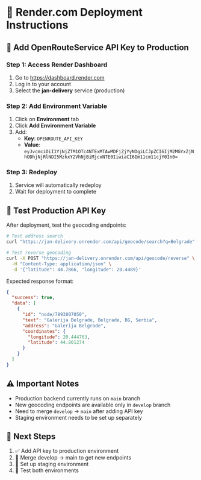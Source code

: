 # 🚀 Render.com Deployment Instructions

## 🔑 Add OpenRouteService API Key to Production

### Step 1: Access Render Dashboard
1. Go to https://dashboard.render.com
2. Log in to your account
3. Select the **jan-delivery** service (production)

### Step 2: Add Environment Variable
1. Click on **Environment** tab
2. Click **Add Environment Variable**
3. Add:
   - **Key**: `OPENROUTE_API_KEY`
   - **Value**: `eyJvcmciOiI1YjNjZTM1OTc4NTExMTAwMDFjZjYyNDgiLCJpZCI6IjM2MGYxZjNhODhjNjRlNDI5MzkxY2VhNjBiMjcxNTE0IiwiaCI6Im11cm11cjY0In0=`

### Step 3: Redeploy
1. Service will automatically redeploy
2. Wait for deployment to complete

## 🧪 Test Production API Key

After deployment, test the geocoding endpoints:

```bash
# Test address search
curl "https://jan-delivery.onrender.com/api/geocode/search?q=Belgrade"

# Test reverse geocoding
curl -X POST "https://jan-delivery.onrender.com/api/geocode/reverse" \
  -H "Content-Type: application/json" \
  -d '{"latitude": 44.7866, "longitude": 20.4489}'
```

Expected response format:
```json
{
  "success": true,
  "data": [
    {
      "id": "node/7893807050",
      "text": "Galerija Belgrade, Belgrade, BG, Serbia",
      "address": "Galerija Belgrade",
      "coordinates": {
        "longitude": 20.444763,
        "latitude": 44.801274
      }
    }
  ]
}
```

## ⚠️ Important Notes

- Production backend currently runs on `main` branch
- New geocoding endpoints are available only in `develop` branch
- Need to merge `develop` → `main` after adding API key
- Staging environment needs to be set up separately

## 🔄 Next Steps

1. ✅ Add API key to production environment  
2. 🔄 Merge develop → main to get new endpoints
3. 🔄 Set up staging environment
4. 🔄 Test both environments